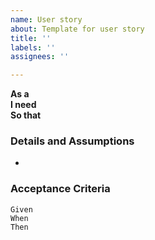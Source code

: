 ```yaml
---
name: User story
about: Template for user story
title: ''
labels: ''
assignees: ''

---
```


**As a**  
 **I need**   
 **So that**   
   
 ### Details and Assumptions
 * 
   
 ### Acceptance Criteria  
   
 ```gherkin
 Given 
 When 
 Then 
 ```
